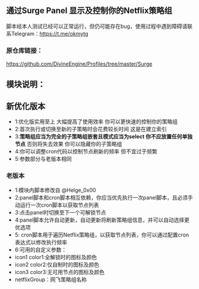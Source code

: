 ## 通过Surge Panel 显示及控制你的Netflix策略组 
脚本经本人测试已经可以正常运行，但仍可能存在bug，使用过程中遇到障碍请联系Telegram：https://t.me/okmytg 

### 原仓库链接：
https://github.com/DivineEngine/Profiles/tree/master/Surge

## 模块说明：
## 新优化版本
- 1:优化版实用至上 大幅提高了使用效率 你可以更快速的控制你的策略组
- 2:首次执行或切换至新的子策略时会花费较长时间 这是在建立索引
- 3:**策略组应当为完全的子策略组嵌套且模式应当为select 你不应放置任何单独节点** 否则将失去效果 你可以隐藏你的子策略组
- 4:你可以调整cron代码以控制节点刷新的频率 但不宜过于频繁
- 5:参数部分与老版本相同


### 老版本
 - 1:模块内脚本修改自 @Helge_0x00
 - 2:panel脚本和cron脚本相互依赖，你应当优先执行一次panel脚本，且必须手动运行一次cron脚本以获取节点列表
 - 3:点击panel时切换至下一个可解锁节点
 - 4:panel脚本允许自动更新，自动更新将刷新策略组信息，并可以自动选择更优选项
 - 5: cron脚本用于遍历Netflix策略组，以获取节点列表，你可以通过配置cron表达式以修改执行频率
 - 6:可用的自定义参数：
 - icon1 color1:全解锁时的图标及颜色
 - icon2 color2:仅自制时的图标及颜色
 - icon3 color3:无可用节点的图标及颜色
 - netflixGroup：网飞策略组名称
